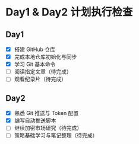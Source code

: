 # Day1 & Day2 计划执行检查

## Day1
- [x] 搭建 GitHub 仓库
- [x] 完成本地仓库初始化与同步
- [x] 学习 Git 基本命令
- [ ] 阅读指定文章（待完成）
- [ ] 观看纪录片（待完成）

## Day2
- [x] 熟悉 Git 推送与 Token 配置
- [x] 编写自动推送脚本
- [ ] 继续加密市场研究（待完成）
- [ ] 策略基础学习与笔记整理（待完成）
